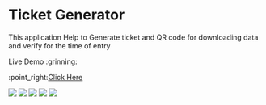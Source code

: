 <h1>Ticket Generator</h1>
<p>This application Help to Generate ticket and QR code for downloading data and verify for the time of entry</p>
<p>Live Demo :grinning: </p>
<p>:point_right:<a href="https://kidoworld.000webhostapp.com/ticket/ticketbook.html">Click Here</a><br></p>
<img src="https://shivesh947.github.io/imagesforreadme/tketbuk1.PNG" />
<img src="https://shivesh947.github.io/imagesforreadme/tketbuk2.PNG" />
<img src="https://shivesh947.github.io/imagesforreadme/tketbuk3.PNG" />
<img src="https://shivesh947.github.io/imagesforreadme/tketbuk4.PNG" />
<img src="https://shivesh947.github.io/imagesforreadme/tketbuk5.PNG" />
